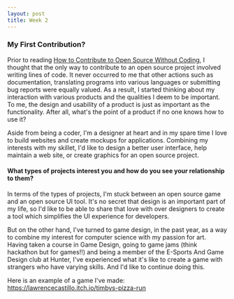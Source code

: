 ```yaml
---
layout: post
title: Week 2
---
```


### My First Contribution?

Prior to reading [How to Contribute to Open Source Without Coding], I thought that the only way to contribute to an open source project involved writing lines of code. It never occurred to me that other actions such as documentation, translating programs into various languages or submitting bug reports were equally valued. As a result, I started thinking about my interaction with various products 
and the qualities I deem to be important. To me, the design and usability of a product is just as important as the functionality. After all, what's the point of a product if no one knows how to use it?

Aside from being a coder, I'm a designer at heart and in my spare time I love to build websites and create mockups for applications. 
Combining my interests with my skillet, I'd like to design a better user interface, help maintain a web site, or create graphics for an open source project.

#### What types of projects interest you and how do you see your relationship to them?

In terms of the types of projects, I'm stuck between an open source game and an open source UI tool. It's no secret that design is an important part of my life, so I'd like to be able to share that love with over designers to create a tool which simplifies the UI experience for developers. 

But on the other hand, I've turned to game design, in the past year, as a way to combine my interest for computer science with my passion for art. Having taken a course in Game Design, going to game jams (think hackathon but for games!!) and being a member of the E-Sports And Game Design club at Hunter, I've experienced what it's like to create a game with strangers who have varying skills. And I'd like to continue doing this.

Here is an example of a game I've made:
https://lawrencecastillo.itch.io/timbys-pizza-run




[How to Contribute to Open Source Without Coding]: https://icontribute.wordpress.com/how-to-contribute-to-open-source-without-coding/
